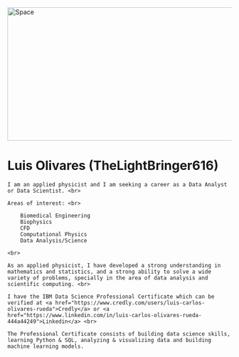 <img src="https://th.bing.com/th/id/R.2e587dbea1d84bfb4fbde8b5f1ee4736?rik=cgg9CiIqO3GJ%2bQ&riu=http%3a%2f%2fwallup.net%2fwp-content%2fuploads%2f2016%2f01%2f310935-space-stars-nebula.jpg&ehk=gKoTIUBKg36uJ3YLgK19DTFf6Ska7zrS8s%2fWVur9Gw8%3d&risl=&pid=ImgRaw&r=0" alt="Space" width="1500" height="300">

# Luis Olivares (TheLightBringer616)

    I am an applied physicist and I am seeking a career as a Data Analyst or Data Scientist. <br>

    Areas of interest: <br>

        Biomedical Engineering
        Biophysics
        CFD
        Computational Physics
        Data Analysis/Science

    <br>

    As an applied physicist, I have developed a strong understanding in mathematics and statistics, and a strong ability to solve a wide variety of problems, specially in the area of data analysis and scientific computing. <br>

    I have the IBM Data Science Professional Certificate which can be verified at <a href="https://www.credly.com/users/luis-carlos-olivares-rueda">Credly</a> or <a href="https://www.linkedin.com/in/luis-carlos-olivares-rueda-444a44249">Linkedin</a> <br>

    The Professional Certificate consists of building data science skills, learning Python & SQL, analyzing & visualizing data and building machine learning models. 